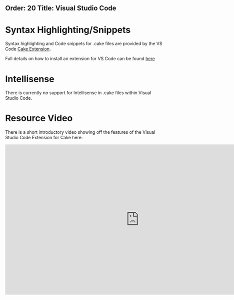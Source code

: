 Order: 20
Title: Visual Studio Code
---

# Syntax Highlighting/Snippets

Syntax highlighting and Code snippets for .cake files are provided by the VS Code [Cake Extension](https://marketplace.visualstudio.com/items/cake-build.cake-vscode). 

Full details on how to install an extension for VS Code can be found [here](https://code.visualstudio.com/docs/editor/extension-gallery)

# Intellisense

There is currently no support for Intellisense in .cake files within Visual Studio Code.

# Resource Video

There is a short introductory video showing off the features of the Visual Studio Code Extension for Cake here:

<iframe width="853" height="480" src="https://www.youtube.com/embed/zzZuysl3xSg" frameborder="0" allowfullscreen></iframe>
